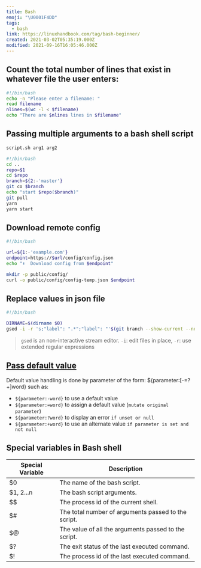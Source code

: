 ```yaml
---
title: Bash
emoji: "\U0001F4DD"
tags:
  - bash
link: https://linuxhandbook.com/tag/bash-beginner/
created: 2021-03-02T05:35:19.000Z
modified: 2021-09-16T16:05:46.000Z
---
```


## Count the total number of lines that exist in whatever file the user enters:

```sh
#!/bin/bash
echo -n "Please enter a filename: "
read filename
nlines=$(wc -l < $filename)
echo "There are $nlines lines in $filename"
```

## Passing multiple arguments to a bash shell script

```sh
script.sh arg1 arg2
```

```sh
#!/bin/bash
cd ..
repo=$1
cd $repo
branch=${2:-'master'}
git co $branch
echo "start $repo($branch)"
git pull
yarn
yarn start
```

## Download remote config

```sh
#!/bin/bash

url=${1:-'example.com'}
endpoint=https://$url/config/config.json
echo "⬇️  Download config from $endpoint"

mkdir -p public/config/
curl -o public/config/config-temp.json $endpoint

```

## Replace values in json file

```sh
#!/bin/bash

DIRNAME=$(dirname $0)
gsed -i -r 's;"label": ".*";"label": "'$(git branch --show-current --no-color)'";' ${DIRNAME}/../public/versions.json
```

> `gsed` is an non-interactive stream editor. `-i`: edit files in place, `-r`: use extended regular expressions

## [Pass default value](https://www.debuntu.org/how-to-bash-parameter-expansion-and-default-values/)

Default value handling is done by parameter of the form: ${parameter:[-=?+]word} such as:

- `${parameter:-word}` to use a default value
- `${parameter:=word}` to assign a default value (`mutate original parameter`)
- `${parameter:?word}` to display an error `if unset or null`
- `${parameter:+word}` to use an alternate value `if parameter is set and not null`

## Special variables in Bash shell

| Special Variable | Description                                          |
| ---------------- | ---------------------------------------------------- |
| $0               | The name of the bash script.                         |
| $1, $2...$n      | The bash script arguments.                           |
| $$               | The process id of the current shell.                 |
| $#               | The total number of arguments passed to the script.  |
| $@               | The value of all the arguments passed to the script. |
| $?               | The exit status of the last executed command.        |
| $!               | The process id of the last executed command.         |

